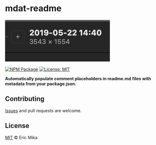 <!--+ Warning: Content in HTML comment blocks generated by mdat on 2024-02-01 +-->

<!-- header -->

# mdat-readme

![mdat-readme banner](assets/hero.png)

[![NPM Package](https://img.shields.io/npm/v/mdat-readme.svg)](https://npmjs.com/package/mdat-readme)
[![License: MIT](https://img.shields.io/badge/License-MIT-yellow.svg)](https://opensource.org/licenses/MIT)

**Automatically populate comment placeholders in readme.md files with metadata from your package.json.**

<!-- /header -->

<!-- footer -->

## Contributing

[Issues](https://github.com/kitschpatrol/mdat/issues) and pull requests are welcome.

## License

[MIT](license.txt) © Eric Mika

<!-- /footer -->
